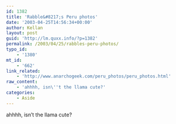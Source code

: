 ```yaml
---
id: 1382
title: 'Rabble&#8217;s Peru photos'
date: '2003-04-25T14:56:34+00:00'
author: Kellan
layout: post
guid: 'http://lm.quxx.info/?p=1382'
permalink: /2003/04/25/rabbles-peru-photos/
typo_id:
    - '1380'
mt_id:
    - '662'
link_related:
    - 'http://www.anarchogeek.com/peru_photos/peru_photos.html'
raw_content:
    - 'ahhhh, isn\''t the llama cute?'
categories:
    - Aside
---
```


ahhhh, isn’t the llama cute?